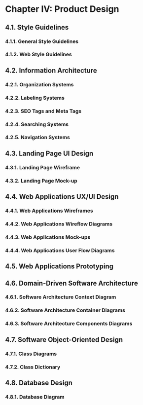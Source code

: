 # Chapter IV: Product Design

## 4.1. Style Guidelines

### 4.1.1. General Style Guidelines


### 4.1.2. Web Style Guidelines


## 4.2. Information Architecture

### 4.2.1. Organization Systems


### 4.2.2. Labeling Systems


### 4.2.3. SEO Tags and Meta Tags


### 4.2.4. Searching Systems


### 4.2.5. Navigation Systems


## 4.3. Landing Page UI Design

### 4.3.1. Landing Page Wireframe


### 4.3.2. Landing Page Mock-up


## 4.4. Web Applications UX/UI Design

### 4.4.1. Web Applications Wireframes


### 4.4.2. Web Applications Wireflow Diagrams


### 4.4.3. Web Applications Mock-ups


### 4.4.4. Web Applications User Flow Diagrams


## 4.5. Web Applications Prototyping


## 4.6. Domain-Driven Software Architecture

### 4.6.1. Software Architecture Context Diagram


### 4.6.2. Software Architecture Container Diagrams


### 4.6.3. Software Architecture Components Diagrams


## 4.7. Software Object-Oriented Design

### 4.7.1. Class Diagrams


### 4.7.2. Class Dictionary


## 4.8. Database Design

### 4.8.1. Database Diagram
